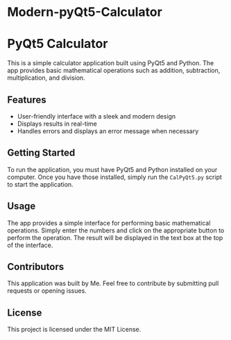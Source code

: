 # Modern-pyQt5-Calculator

# PyQt5 Calculator

This is a simple calculator application built using PyQt5 and Python. The app provides basic mathematical operations such as addition, subtraction, multiplication, and division.

## Features

- User-friendly interface with a sleek and modern design
- Displays results in real-time
- Handles errors and displays an error message when necessary

## Getting Started

To run the application, you must have PyQt5 and Python installed on your computer. Once you have those installed, simply run the `CalPyQt5.py` script to start the application.


## Usage

The app provides a simple interface for performing basic mathematical operations. Simply enter the numbers and click on the appropriate button to perform the operation. The result will be displayed in the text box at the top of the interface.

## Contributors

This application was built by Me. Feel free to contribute by submitting pull requests or opening issues.

## License

This project is licensed under the MIT License.
